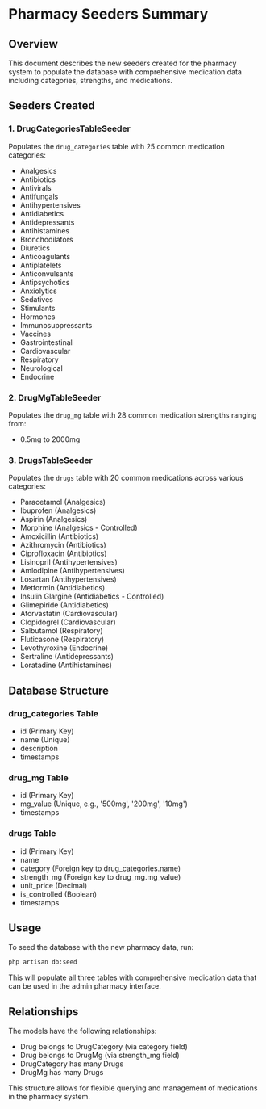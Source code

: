 # Pharmacy Seeders Summary

## Overview
This document describes the new seeders created for the pharmacy system to populate the database with comprehensive medication data including categories, strengths, and medications.

## Seeders Created

### 1. DrugCategoriesTableSeeder
Populates the `drug_categories` table with 25 common medication categories:
- Analgesics
- Antibiotics
- Antivirals
- Antifungals
- Antihypertensives
- Antidiabetics
- Antidepressants
- Antihistamines
- Bronchodilators
- Diuretics
- Anticoagulants
- Antiplatelets
- Anticonvulsants
- Antipsychotics
- Anxiolytics
- Sedatives
- Stimulants
- Hormones
- Immunosuppressants
- Vaccines
- Gastrointestinal
- Cardiovascular
- Respiratory
- Neurological
- Endocrine

### 2. DrugMgTableSeeder
Populates the `drug_mg` table with 28 common medication strengths ranging from:
- 0.5mg to 2000mg

### 3. DrugsTableSeeder
Populates the `drugs` table with 20 common medications across various categories:
- Paracetamol (Analgesics)
- Ibuprofen (Analgesics)
- Aspirin (Analgesics)
- Morphine (Analgesics - Controlled)
- Amoxicillin (Antibiotics)
- Azithromycin (Antibiotics)
- Ciprofloxacin (Antibiotics)
- Lisinopril (Antihypertensives)
- Amlodipine (Antihypertensives)
- Losartan (Antihypertensives)
- Metformin (Antidiabetics)
- Insulin Glargine (Antidiabetics - Controlled)
- Glimepiride (Antidiabetics)
- Atorvastatin (Cardiovascular)
- Clopidogrel (Cardiovascular)
- Salbutamol (Respiratory)
- Fluticasone (Respiratory)
- Levothyroxine (Endocrine)
- Sertraline (Antidepressants)
- Loratadine (Antihistamines)

## Database Structure

### drug_categories Table
- id (Primary Key)
- name (Unique)
- description
- timestamps

### drug_mg Table
- id (Primary Key)
- mg_value (Unique, e.g., '500mg', '200mg', '10mg')
- timestamps

### drugs Table
- id (Primary Key)
- name
- category (Foreign key to drug_categories.name)
- strength_mg (Foreign key to drug_mg.mg_value)
- unit_price (Decimal)
- is_controlled (Boolean)
- timestamps

## Usage

To seed the database with the new pharmacy data, run:
```bash
php artisan db:seed
```

This will populate all three tables with comprehensive medication data that can be used in the admin pharmacy interface.

## Relationships

The models have the following relationships:
- Drug belongs to DrugCategory (via category field)
- Drug belongs to DrugMg (via strength_mg field)
- DrugCategory has many Drugs
- DrugMg has many Drugs

This structure allows for flexible querying and management of medications in the pharmacy system.